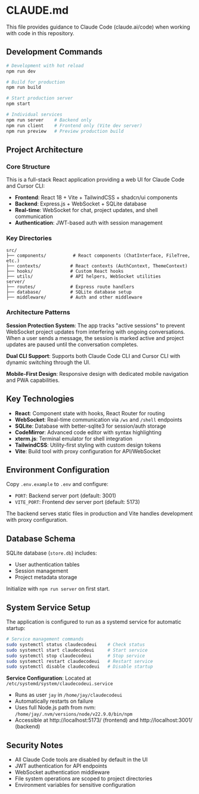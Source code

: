 # CLAUDE.md

This file provides guidance to Claude Code (claude.ai/code) when working with code in this repository.

## Development Commands

```bash
# Development with hot reload
npm run dev

# Build for production
npm run build

# Start production server
npm start

# Individual services
npm run server    # Backend only
npm run client    # Frontend only (Vite dev server)
npm run preview   # Preview production build
```

## Project Architecture

### Core Structure
This is a full-stack React application providing a web UI for Claude Code and Cursor CLI:

- **Frontend**: React 18 + Vite + TailwindCSS + shadcn/ui components
- **Backend**: Express.js + WebSocket + SQLite database
- **Real-time**: WebSocket for chat, project updates, and shell communication
- **Authentication**: JWT-based auth with session management

### Key Directories
```
src/
├── components/          # React components (ChatInterface, FileTree, etc.)
├── contexts/           # React contexts (AuthContext, ThemeContext)  
├── hooks/              # Custom React hooks
├── utils/              # API helpers, WebSocket utilities
server/
├── routes/             # Express route handlers
├── database/           # SQLite database setup
├── middleware/         # Auth and other middleware
```

### Architecture Patterns

**Session Protection System**: The app tracks "active sessions" to prevent WebSocket project updates from interfering with ongoing conversations. When a user sends a message, the session is marked active and project updates are paused until the conversation completes.

**Dual CLI Support**: Supports both Claude Code CLI and Cursor CLI with dynamic switching through the UI.

**Mobile-First Design**: Responsive design with dedicated mobile navigation and PWA capabilities.

## Key Technologies

- **React**: Component state with hooks, React Router for routing
- **WebSocket**: Real-time communication via `/ws` and `/shell` endpoints  
- **SQLite**: Database with better-sqlite3 for session/auth storage
- **CodeMirror**: Advanced code editor with syntax highlighting
- **xterm.js**: Terminal emulator for shell integration
- **TailwindCSS**: Utility-first styling with custom design tokens
- **Vite**: Build tool with proxy configuration for API/WebSocket

## Environment Configuration

Copy `.env.example` to `.env` and configure:
- `PORT`: Backend server port (default: 3001)
- `VITE_PORT`: Frontend dev server port (default: 5173)

The backend serves static files in production and Vite handles development with proxy configuration.

## Database Schema

SQLite database (`store.db`) includes:
- User authentication tables
- Session management 
- Project metadata storage

Initialize with `npm run server` on first start.

## System Service Setup

The application is configured to run as a systemd service for automatic startup:

```bash
# Service management commands
sudo systemctl status claudecodeui    # Check status
sudo systemctl start claudecodeui     # Start service
sudo systemctl stop claudecodeui      # Stop service
sudo systemctl restart claudecodeui   # Restart service
sudo systemctl disable claudecodeui   # Disable startup
```

**Service Configuration**: Located at `/etc/systemd/system/claudecodeui.service`
- Runs as user `jay` in `/home/jay/claudecodeui`
- Automatically restarts on failure
- Uses full Node.js path from nvm: `/home/jay/.nvm/versions/node/v22.9.0/bin/npm`
- Accessible at http://localhost:5173/ (frontend) and http://localhost:3001/ (backend)

## Security Notes

- All Claude Code tools are disabled by default in the UI
- JWT authentication for API endpoints
- WebSocket authentication middleware
- File system operations are scoped to project directories
- Environment variables for sensitive configuration